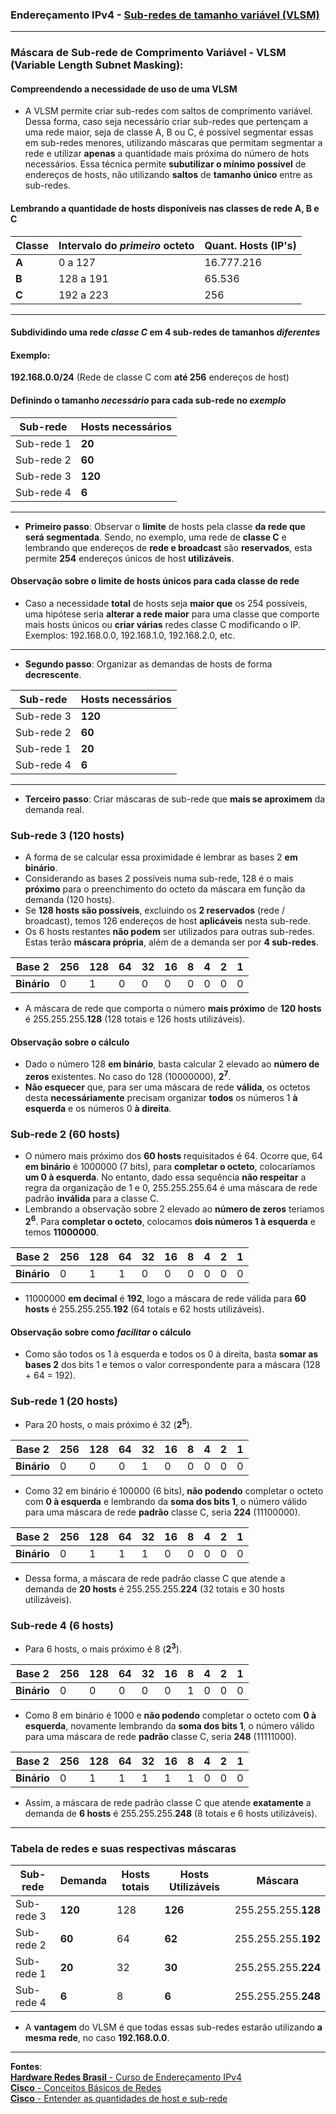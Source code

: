 ### Endereçamento IPv4 - [Sub-redes de tamanho variável (VLSM)](https://www.youtube.com/watch?v=TJMDckXt3Mo&list=PLAp37wMSBouCU49LV0qFbItufigjYk-sp&index=14)
---

### Máscara de Sub-rede de Comprimento Variável - VLSM (Variable Length Subnet Masking):

#### Compreendendo a necessidade de uso de uma VLSM
* A VLSM permite criar sub-redes com saltos de comprimento variável. Dessa forma, caso seja necessário criar sub-redes que pertençam a uma rede maior, seja de classe A, B ou C, é possível segmentar essas em sub-redes menores, utilizando máscaras que permitam segmentar a rede e utilizar **apenas** a quantidade mais próxima do número de hots necessários. Essa técnica permite **subutilizar o mínimo possível** de endereços de hosts, não utilizando **saltos** de **tamanho único** entre as sub-redes.

#### Lembrando a quantidade de hosts disponíveis nas classes de rede A, B e C

| Classe | Intervalo do ***primeiro*** octeto | Quant. Hosts (IP's) |
| --- | --- | --- |
| **A** | 0 a 127 | 16.777.216 |
| **B** | 128 a 191 | 65.536 |
| **C** | 192 a 223 | 256 |

---
#### Subdividindo uma rede ***classe C*** em 4 sub-redes de tamanhos ***diferentes***

#### Exemplo:
**192.168.0.0/24** (Rede de classe C com **até 256** endereços de host)

#### Definindo o tamanho ***necessário*** para cada sub-rede no ***exemplo***

| Sub-rede | Hosts necessários
| --- | --- |
| Sub-rede 1 | **20** |
| Sub-rede 2 | **60** |
| Sub-rede 3 | **120** |
| Sub-rede 4 | **6** |

---
* **Primeiro passo**: Observar o **limite** de hosts pela classe **da rede que será segmentada**. Sendo, no exemplo, uma rede de **classe C** e lembrando que endereços de **rede e broadcast** são **reservados**, esta permite **254** endereços únicos de host **utilizáveis**.

#### Observação sobre o limite de hosts únicos para cada classe de rede

* Caso a necessidade **total** de hosts seja **maior que** os 254 possíveis, uma hipótese seria **alterar a rede maior** para uma classe que comporte mais hosts únicos ou **criar várias** redes classe C modificando o IP. Exemplos: 192.168.0.0, 192.168.1.0, 192.168.2.0, etc.

---
* **Segundo passo**: Organizar as demandas de hosts de forma **decrescente**.

| Sub-rede | Hosts necessários
| --- | --- |
| Sub-rede 3 | **120** |
| Sub-rede 2 | **60** |
| Sub-rede 1 | **20** |
| Sub-rede 4 | **6** |

---
* **Terceiro passo**: Criar máscaras de sub-rede que **mais se aproximem** da demanda real.

### Sub-rede 3 (120 hosts)

* A forma de se calcular essa proximidade é lembrar as bases 2 **em binário**.
* Considerando as bases 2 possíveis numa sub-rede, 128 é o mais **próximo** para o preenchimento do octeto da máscara em função da demanda (120 hosts).
* Se **128 hosts são possíveis**, excluindo os **2 reservados** (rede / broadcast), temos 126 endereços de host **aplicáveis** nesta sub-rede.
* Os 6 hosts restantes **não podem** ser utilizados para outras sub-redes. Estas terão **máscara própria**, além de a demanda ser por **4 sub-redes**.

| Base 2 | 256 | 128 | 64 | 32 | 16 | 8 | 4 | 2 | 1 |
| --- | --- | --- | --- | --- | --- | --- | --- | --- | --- |
| **Binário** | 0 | 1 | 0 | 0 | 0 | 0 | 0 | 0 | 0 |

* A máscara de rede que comporta o número **mais próximo** de **120 hosts** é 255.255.255.**128** (128 totais e 126 hosts utilizáveis).

#### Observação sobre o cálculo

* Dado o número 128 **em binário**, basta calcular 2 elevado ao **número de zeros** existentes. No caso do 128 (10000000), **2<sup>7</sup>**.
* **Não esquecer** que, para ser uma máscara de rede **válida**, os octetos desta **necessáriamente** precisam organizar **todos** os números 1 **à esquerda** e os números 0 **à direita**.

### Sub-rede 2 (60 hosts)

* O número mais próximo dos **60 hosts** requisitados é 64. Ocorre que, 64 **em binário** é 1000000 (7 bits), para **completar o octeto**, colocaríamos **um 0 à esquerda**. No entanto, dado essa sequência **não respeitar** a regra da organização de 1 e 0, 255.255.255.64 é uma máscara de rede padrão **inválida** para a classe C.
* Lembrando a observação sobre 2 elevado ao **número de zeros** teríamos **2<sup>6</sup>**. Para **completar o octeto**, colocamos **dois números 1 à esquerda** e temos **11000000**.

| Base 2 | 256 | 128 | 64 | 32 | 16 | 8 | 4 | 2 | 1 |
| --- | --- | --- | --- | --- | --- | --- | --- | --- | --- |
| **Binário** | 0 | 1 | 1 | 0 | 0 | 0 | 0 | 0 | 0 |

* 11000000 **em decimal** é **192**, logo a máscara de rede válida para **60 hosts** é 255.255.255.**192** (64 totais e 62 hosts utilizáveis).

#### Observação sobre como ***facilitar*** o cálculo

* Como são todos os 1 à esquerda e todos os 0 à direita, basta **somar as bases 2** dos bits 1 e temos o valor correspondente para a máscara (128 + 64 = 192).

### Sub-rede 1 (20 hosts)

* Para 20 hosts, o mais próximo é 32 (**2<sup>5</sup>**).

| Base 2 | 256 | 128 | 64 | 32 | 16 | 8 | 4 | 2 | 1 |
| --- | --- | --- | --- | --- | --- | --- | --- | --- | --- |
| **Binário** | 0 | 0| 0 | 1 | 0 | 0 | 0 | 0 | 0 |

* Como 32 em binário é 100000 (6 bits), **não podendo** completar o octeto com **0 à esquerda** e lembrando da **soma dos bits 1**, o número válido para uma máscara de rede **padrão** classe C, seria **224** (11100000).

| Base 2 | 256 | 128 | 64 | 32 | 16 | 8 | 4 | 2 | 1 |
| --- | --- | --- | --- | --- | --- | --- | --- | --- | --- |
| **Binário** | 0 | 1 | 1 | 1 | 0 | 0 | 0 | 0 | 0 |

* Dessa forma, a máscara de rede padrão classe C que atende a demanda de **20 hosts** é 255.255.255.**224** (32 totais e 30 hosts utilizáveis).

### Sub-rede 4 (6 hosts)

* Para 6 hosts, o mais próximo é 8 (**2<sup>3</sup>**).

| Base 2 | 256 | 128 | 64 | 32 | 16 | 8 | 4 | 2 | 1 |
| --- | --- | --- | --- | --- | --- | --- | --- | --- | --- |
| **Binário** | 0 | 0| 0 | 0 | 0 | 1 | 0 | 0 | 0 |

* Como 8 em binário é 1000 e **não podendo** completar o octeto com **0 à esquerda**, novamente lembrando da **soma dos bits 1**, o número válido para uma máscara de rede **padrão** classe C, seria **248** (11111000).

| Base 2 | 256 | 128 | 64 | 32 | 16 | 8 | 4 | 2 | 1 |
| --- | --- | --- | --- | --- | --- | --- | --- | --- | --- |
| **Binário** | 0 | 1 | 1 | 1 | 1 | 1 | 0 | 0 | 0 |

* Assim, a máscara de rede padrão classe C que atende **exatamente** a demanda de **6 hosts** é 255.255.255.**248** (8 totais e 6 hosts utilizáveis).

---

### Tabela de redes e suas respectivas máscaras

| Sub-rede | Demanda | Hosts totais | Hosts Utilizáveis | Máscara |
| --- | --- | --- | --- | --- |
| Sub-rede 3 | **120** | 128 | **126** | 255.255.255.**128** |
| Sub-rede 2 | **60** | 64 | **62** | 255.255.255.**192** |
| Sub-rede 1 | **20** | 32 | **30** | 255.255.255.**224** |
| Sub-rede 4 | **6** | 8 | **6** | 255.255.255.**248** |

* A **vantagem** do VLSM é que todas essas sub-redes estarão utilizando **a mesma rede**, no caso **192.168.0.0**.

---		
**Fontes**:  
[**Hardware Redes Brasil** - Curso de Endereçamento IPv4](https://www.youtube.com/playlist?list=PLAp37wMSBouCU49LV0qFbItufigjYk-sp)  
[**Cisco** - Conceitos Básicos de Redes](https://www.netacad.com/pt/courses/networking-basics?courseLang=pt-BR)  
[**Cisco** - Entender as quantidades de host e sub-rede](https://www.cisco.com/c/pt_br/support/docs/ip/routing-information-protocol-rip/13790-8.html)  
